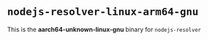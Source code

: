 # `nodejs-resolver-linux-arm64-gnu`

This is the **aarch64-unknown-linux-gnu** binary for `nodejs-resolver`
